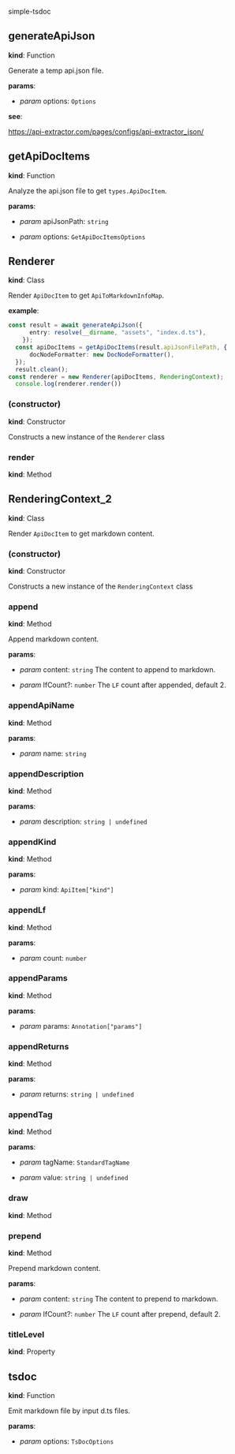 simple-tsdoc

## generateApiJson

**kind**: Function

Generate a temp api.json file.

**params**:

- *param* options: `Options`

**see**: 

https://api-extractor.com/pages/configs/api-extractor_json/



## getApiDocItems

**kind**: Function

Analyze the api.json file to get `types.ApiDocItem`.

**params**:

- *param* apiJsonPath: `string` 

- *param* options: `GetApiDocItemsOptions`



## Renderer

**kind**: Class

Render `ApiDocItem` to get `ApiToMarkdownInfoMap`.

**example**: 
```ts
const result = await generateApiJson({
      entry: resolve(__dirname, "assets", "index.d.ts"),
    });
  const apiDocItems = getApiDocItems(result.apiJsonFilePath, {
      docNodeFormatter: new DocNodeFormatter(),
  });
  result.clean();
const renderer = new Renderer(apiDocItems, RenderingContext);
  console.log(renderer.render())
```

### (constructor)

**kind**: Constructor

Constructs a new instance of the `Renderer` class

### render

**kind**: Method



## RenderingContext_2

**kind**: Class

Render `ApiDocItem` to get markdown content.

### (constructor)

**kind**: Constructor

Constructs a new instance of the `RenderingContext` class

### append

**kind**: Method

Append markdown content.

**params**:

- *param* content: `string` The content to append to markdown.

- *param* lfCount?: `number` The `LF` count after appended, default 2.

### appendApiName

**kind**: Method

**params**:

- *param* name: `string`

### appendDescription

**kind**: Method

**params**:

- *param* description: `string | undefined`

### appendKind

**kind**: Method

**params**:

- *param* kind: `ApiItem["kind"]`

### appendLf

**kind**: Method

**params**:

- *param* count: `number`

### appendParams

**kind**: Method

**params**:

- *param* params: `Annotation["params"]`

### appendReturns

**kind**: Method

**params**:

- *param* returns: `string | undefined`

### appendTag

**kind**: Method

**params**:

- *param* tagName: `StandardTagName` 

- *param* value: `string | undefined`

### draw

**kind**: Method

### prepend

**kind**: Method

Prepend markdown content.

**params**:

- *param* content: `string` The content to prepend to markdown.

- *param* lfCount?: `number` The `LF` count after prepend, default 2.

### titleLevel

**kind**: Property



## tsdoc

**kind**: Function

Emit markdown file by input d.ts files.

**params**:

- *param* options: `TsDocOptions`



